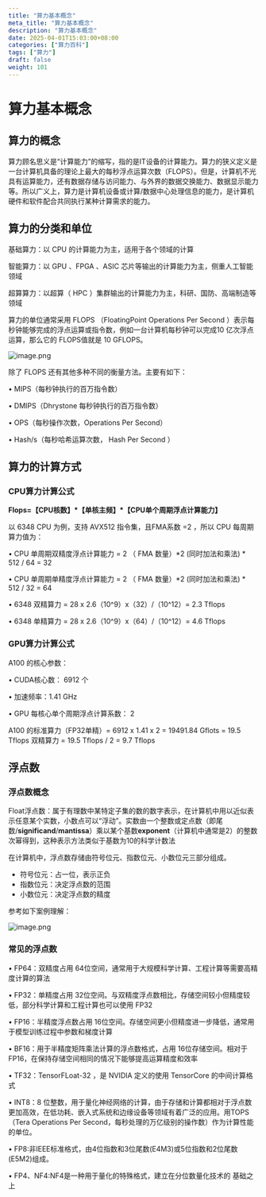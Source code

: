 ```yaml
---
title: "算力基本概念"
meta_title: "算力基本概念"
description: "算力基本概念"
date: 2025-04-01T15:03:00+08:00
categories: ["算力百科"]
tags: ["算力"]
draft: false
weight: 101
---
```


# 算力基本概念

## 算力的概念

算力顾名思义是“计算能力”的缩写，指的是IT设备的计算能力。算力的狭义定义是一台计算机具备的理论上最大的每秒浮点运算次数（FLOPS）。但是，计算机不光具有运算能力，还有数据存储与访问能力、与外界的数据交换能力、数据显示能力等。所以广义上，算力是计算机设备或计算/数据中心处理信息的能力，是计算机硬件和软件配合共同执行某种计算需求的能力。
<!--more-->
## 算力的分类和单位

基础算力：以 CPU 的计算能力为主，适用于各个领域的计算

智能算力：以 GPU 、FPGA 、ASIC 芯片等输出的计算能力为主，侧重人工智能领域

超算算力：以超算（ HPC ）集群输出的计算能力为主，科研、国防、高端制造等领域

算力的单位通常采用 FLOPS （FloatingPoint Operations Per Second ）表示每秒钟能够完成的浮点运算或指令数，例如一台计算机每秒钟可以完成10 亿次浮点运算，那么它的 FLOPS值就是 10 GFLOPS。

![image.png](https://speckled-amber-aa6.notion.site/image/attachment%3A41f471c9-6ae9-4c08-ad19-bad7f5027dca%3Aimage.png?table=block&id=1c86a624-db43-80d1-9ee3-f60fcb773920&spaceId=bd920ac3-a269-416a-b879-0fea0c915514&width=1420&userId=&cache=v2)

除了 FLOPS 还有其他多种不同的衡量方法。主要有如下：

• MIPS（每秒钟执行的百万指令数）

• DMIPS（Dhrystone 每秒钟执行的百万指令数）

• OPS（每秒操作次数，Operations Per Second）

• Hash/s（每秒哈希运算次数， Hash Per Second ）

## 算力的计算方式

### CPU算力计算公式

**Flops=【CPU核数】\*【单核主频】\*【CPU单个周期浮点计算能力】**

以 6348 CPU 为例，支持 AVX512 指令集，且FMA系数 =2 ，所以 CPU 每周期算力值为：

• CPU 单周期双精度浮点计算能力 = 2 （ FMA 数量）*2 (同时加法和乘法) * 512 / 64 = 32

• CPU 单周期单精度浮点计算能力 = 2 （ FMA 数量）*2 (同时加法和乘法) * 512 / 32 = 64

• 6348 双精算力 = 28 x 2.6（10^9）x（32）/（10^12）= 2.3 Tflops

• 6348 单精算力 = 28 x 2.6（10^9）x（64）/（10^12）= 4.6 Tflops

### GPU算力计算公式

A100 的核心参数：

• CUDA核心数： 6912 个

• 加速频率：1.41 GHz

• GPU 每核心单个周期浮点计算系数： 2

A100 的标准算力（FP32单精）= 6912 x 1.41 x 2 = 19491.84 Gflots = 19.5 Tflops 双精算力 = 19.5 Tflops / 2 = 9.7 Tflops

## 浮点数

### 浮点数概念

Float浮点数：属于有理数中某特定子集的数的数字表示，在计算机中用以近似表示任意某个实数，小数点可以“浮动”。实数由一个整数或定点数（即尾数/**significand**/**mantissa**）乘以某个基数**exponent**（计算机中通常是2）的整数次幂得到，这种表示方法类似于基数为10的科学计数法

在计算机中，浮点数存储由符号位元、指数位元、小数位元三部分组成。

- 符号位元：占一位，表示正负
- 指数位元：决定浮点数的范围
- 小数位元：决定浮点数的精度

参考如下案例理解：

![image.png](https://speckled-amber-aa6.notion.site/image/attachment%3Afdde9811-73c8-4991-8f99-410e7b3e7046%3Aimage.png?table=block&id=1c86a624-db43-8077-b62d-e521ff26a0f9&spaceId=bd920ac3-a269-416a-b879-0fea0c915514&width=1420&userId=&cache=v2)

### 常见的浮点数

• FP64：双精度占用 64位空间，通常用于大规模科学计算、工程计算等需要高精度计算的算法

• FP32：单精度占用 32位空间。与双精度浮点数相比，存储空间较小但精度较低，部分科学计算和工程计算也可以使用 FP32

• FP16：半精度浮点数占用 16位空间。存储空间更小但精度进一步降低，通常用于模型训练过程中参数和梯度计算

• BF16：用于半精度矩阵乘法计算的浮点数格式，占用 16位存储空间。相对于FP16，在保持存储空间相同的情况下能够提高运算精度和效率

• TF32：TensorFLoat-32 ，是 NVIDIA 定义的使用 TensorCore 的中间计算格式

• INT8：8 位整数，用于量化神经网络的计算，由于存储和计算都相对于浮点数更加高效，在低功耗、嵌入式系统和边缘设备等领域有着广泛的应用。用TOPS（Tera Operations Per Second，每秒处理的万亿级别的操作数）作为计算性能的单位。

• FP8:非IEEE标准格式，由4位指数和3位尾数(E4M3)或5位指数和2位尾数(E5M2)组成。

• FP4、NF4:NF4是一种用于量化的特殊格式，建立在分位数量化技术的 基础之上
